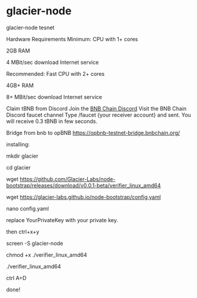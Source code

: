 # glacier-node
glacier-node tesnet

Hardware Requirements
Minimum:
CPU with 1+ cores

2GB RAM

4 MBit/sec download Internet service

Recommended:
Fast CPU with 2+ cores

4GB+ RAM

8+ MBit/sec download Internet service

Claim tBNB from Discord
Join the [BNB Chain Discord](https://discord.com/invite/bnbchain)
Visit the BNB Chain Discord faucet channel
Type /faucet {your receiver account} and sent.
You will receive 0.3 tBNB in few seconds.

Bridge from bnb to opBNB
https://opbnb-testnet-bridge.bnbchain.org/


installing:

mkdir glacier

cd glacier

wget https://github.com/Glacier-Labs/node-bootstrap/releases/download/v0.0.1-beta/verifier_linux_amd64

wget https://glacier-labs.github.io/node-bootstrap/config.yaml

nano config.yaml

replace YourPrivateKey with your private key.

then ctrl+x+y

screen -S glacier-node

chmod +x ./verifier_linux_amd64

./verifier_linux_amd64

ctrl A+D

done!



















